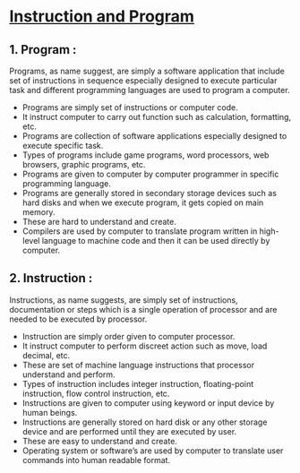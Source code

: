 # [Instruction and Program](#instruction-and-program)

## 1. Program :

Programs, as name suggest, are simply a software application that include set of instructions in sequence especially designed to execute particular task and different programming languages are used to program a computer.

- Programs are simply set of instructions or computer code.
- It instruct computer to carry out function such as calculation, formatting, etc.
- Programs are collection of software applications especially designed to execute specific task.
- Types of programs include game programs, word processors, web browsers, graphic programs, etc.
- Programs are given to computer by computer programmer in specific programming language.
- Programs are generally stored in secondary storage devices such as hard disks and when we execute program, it gets copied on main memory.
- These are hard to understand and create.
- Compilers are used by computer to translate program written in high-level language to machine code and then it can be used directly by computer.

## 2. Instruction :

Instructions, as name suggests, are simply set of instructions, documentation or steps which is a single operation of processor and are needed to be executed by processor.

- Instruction are simply order given to computer processor.
- It instruct computer to perform discreet action such as move, load decimal, etc.
- These are set of machine language instructions that processor understand and perform.
- Types of instruction includes integer instruction, floating-point instruction, flow control instruction, etc.
- Instructions are given to computer using keyword or input device by human beings.
- Instructions are generally stored on hard disk or any other storage device and are performed until they are executed by user.
- These are easy to understand and create.
- Operating system or software’s are used by computer to translate user commands into human readable format.
